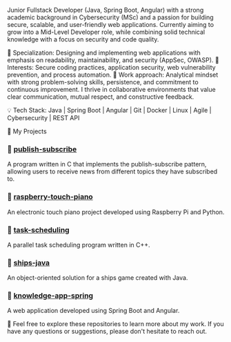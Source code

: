 Junior Fullstack Developer (Java, Spring Boot, Angular) with a strong academic background in Cybersecurity (MSc) and a passion for building secure, scalable, and user-friendly web applications. Currently aiming to grow into a Mid-Level Developer role, while combining solid technical knowledge with a focus on security and code quality.

🔹 Specialization: Designing and implementing web applications with emphasis on readability, maintainability, and security (AppSec, OWASP).
🔹 Interests: Secure coding practices, application security, web vulnerability prevention, and process automation.
🔹 Work approach: Analytical mindset with strong problem-solving skills, persistence, and commitment to continuous improvement. I thrive in collaborative environments that value clear communication, mutual respect, and constructive feedback.

💡 Tech Stack: Java | Spring Boot | Angular | Git | Docker | Linux | Agile | Cybersecurity | REST API

🔹 My Projects

### 🔹 [publish-subscribe](https://github.com/kasiabadio/publish-subscribe)
A program written in C that implements the publish-subscribe pattern, allowing users to receive news from different topics they have subscribed to.

### 🔹 [raspberry-touch-piano](https://github.com/kasiabadio/raspberry-touch-piano)
An electronic touch piano project developed using Raspberry Pi and Python.

### 🔹 [task-scheduling](https://github.com/kasiabadio/task-scheduling)
A parallel task scheduling program written in C++.

### 🔹 [ships-java](https://github.com/kasiabadio/ships-java)
An object-oriented solution for a ships game created with Java.

### 🔹 [knowledge-app-spring](https://github.com/kasiabadio/knowledge-app-spring)
A web application developed using Spring Boot and Angular.

🔭 Feel free to explore these repositories to learn more about my work. If you have any questions or suggestions, please don't hesitate to reach out.

